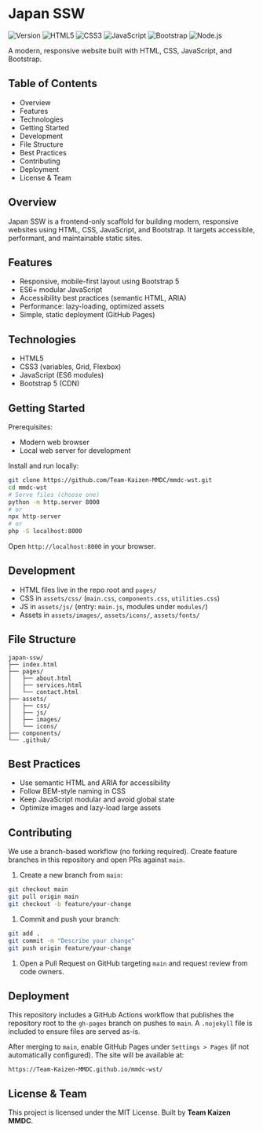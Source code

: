 # Japan SSW

![Version](https://img.shields.io/badge/version-1.0.0-blue.svg) ![HTML5](https://img.shields.io/badge/HTML5-5.2-orange)
![CSS3](https://img.shields.io/badge/CSS3-3-blue)
![JavaScript](https://img.shields.io/badge/JavaScript-ES6-yellow)
![Bootstrap](https://img.shields.io/badge/Bootstrap-5.3-purple)
![Node.js](https://img.shields.io/badge/Node.js-18-green)

A modern, responsive website built with HTML, CSS, JavaScript, and Bootstrap.

## Table of Contents

- Overview
- Features
- Technologies
- Getting Started
- Development
- File Structure
- Best Practices
- Contributing
- Deployment
- License & Team

## Overview

Japan SSW is a frontend-only scaffold for building modern, responsive websites using HTML, CSS, JavaScript, and Bootstrap. It targets accessible, performant, and maintainable static sites.

## Features

- Responsive, mobile-first layout using Bootstrap 5
- ES6+ modular JavaScript
- Accessibility best practices (semantic HTML, ARIA)
- Performance: lazy-loading, optimized assets
- Simple, static deployment (GitHub Pages)

## Technologies

- HTML5
- CSS3 (variables, Grid, Flexbox)
- JavaScript (ES6 modules)
- Bootstrap 5 (CDN)

## Getting Started

Prerequisites:

- Modern web browser
- Local web server for development

Install and run locally:

```bash
git clone https://github.com/Team-Kaizen-MMDC/mmdc-wst.git
cd mmdc-wst
# Serve files (choose one)
python -m http.server 8000
# or
npx http-server
# or
php -S localhost:8000
```

Open `http://localhost:8000` in your browser.

## Development

- HTML files live in the repo root and `pages/`
- CSS in `assets/css/` (`main.css`, `components.css`, `utilities.css`)
- JS in `assets/js/` (entry: `main.js`, modules under `modules/`)
- Assets in `assets/images/`, `assets/icons/`, `assets/fonts/`

## File Structure

```text
japan-ssw/
├── index.html
├── pages/
│   ├── about.html
│   ├── services.html
│   └── contact.html
├── assets/
│   ├── css/
│   ├── js/
│   ├── images/
│   └── icons/
├── components/
└── .github/
```

## Best Practices

- Use semantic HTML and ARIA for accessibility
- Follow BEM-style naming in CSS
- Keep JavaScript modular and avoid global state
- Optimize images and lazy-load large assets

## Contributing

We use a branch-based workflow (no forking required). Create feature branches in this repository and open PRs against `main`.

1. Create a new branch from `main`:

```bash
git checkout main
git pull origin main
git checkout -b feature/your-change
```

1. Commit and push your branch:

```bash
git add .
git commit -m "Describe your change"
git push origin feature/your-change
```

1. Open a Pull Request on GitHub targeting `main` and request review from code owners.

## Deployment

This repository includes a GitHub Actions workflow that publishes the repository root to the `gh-pages` branch on pushes to `main`. A `.nojekyll` file is included to ensure files are served as-is.

After merging to `main`, enable GitHub Pages under `Settings > Pages` (if not automatically configured). The site will be available at:

```text
https://Team-Kaizen-MMDC.github.io/mmdc-wst/
```

## License & Team

This project is licensed under the MIT License. Built by **Team Kaizen MMDC**.
